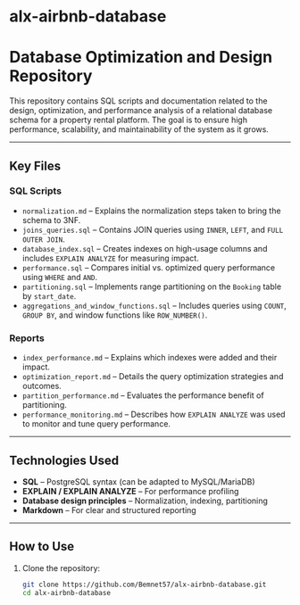 # alx-airbnb-database

#  Database Optimization and Design Repository

This repository contains SQL scripts and documentation related to the design, optimization, and performance analysis of a relational database schema for a property rental platform. The goal is to ensure high performance, scalability, and maintainability of the system as it grows.

---

##  Key Files

###  SQL Scripts

- `normalization.md` – Explains the normalization steps taken to bring the schema to 3NF.
- `joins_queries.sql` – Contains JOIN queries using `INNER`, `LEFT`, and `FULL OUTER JOIN`.
- `database_index.sql` – Creates indexes on high-usage columns and includes `EXPLAIN ANALYZE` for measuring impact.
- `performance.sql` – Compares initial vs. optimized query performance using `WHERE` and `AND`.
- `partitioning.sql` – Implements range partitioning on the `Booking` table by `start_date`.
- `aggregations_and_window_functions.sql` – Includes queries using `COUNT`, `GROUP BY`, and window functions like `ROW_NUMBER()`.

###  Reports

- `index_performance.md` – Explains which indexes were added and their impact.
- `optimization_report.md` – Details the query optimization strategies and outcomes.
- `partition_performance.md` – Evaluates the performance benefit of partitioning.
- `performance_monitoring.md` – Describes how `EXPLAIN ANALYZE` was used to monitor and tune query performance.

---

##  Technologies Used

- **SQL** – PostgreSQL syntax (can be adapted to MySQL/MariaDB)
- **EXPLAIN / EXPLAIN ANALYZE** – For performance profiling
- **Database design principles** – Normalization, indexing, partitioning
- **Markdown** – For clear and structured reporting

---

##  How to Use

1. Clone the repository:
   ```bash
   git clone https://github.com/Bemnet57/alx-airbnb-database.git
   cd alx-airbnb-database

